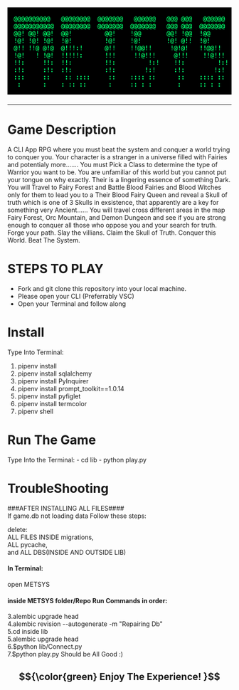 ## <img src=lib/imgs/option-2.png>

---

# Game Description

A CLI App RPG where you must beat the system and conquer a world trying to conquer you. Your character is a stranger in a universe filled with Fairies and potentialy more....... You must Pick a Class to determine the type of Warrior you want to be. You are unfamiliar of this world but you cannot put your tongue on why exactly. Their is a lingering essence of something Dark. You will Travel to Fairy Forest and Battle Blood Fairies and Blood Witches only for them to lead you to a Their Blood Fairy Queen and reveal a Skull of truth which is one of 3 Skulls in exsistence, that apparently are a key for something very Ancient...... You will travel cross different areas in the map Fairy Forest, Orc Mountain, and Demon Dungeon and see if you are strong enough to conquer all those who oppose you and your search for truth.  Forge your path. Slay the villians. Claim the Skull of Truth. Conquer this World. Beat The System.

# STEPS TO PLAY

- Fork and git clone this repository into your local machine.
- Please open your CLI (Preferrably VSC)
- Open your Terminal and follow along

<h1> Install </h1>
Type Into Terminal:

1. pipenv install
2. pipenv install sqlalchemy
3. pipenv install PyInquirer
4. pipenv install prompt_toolkit==1.0.14
5. pipenv install pyfiglet
6. pipenv install termcolor
7. pipenv shell

<h1>Run The Game</h1>
Type Into the Terminal:
- cd lib
- python play.py

<h1>TroubleShooting</h1>
<p>
###AFTER INSTALLING ALL FILES####<br>
If game.db not loading data Follow these steps:<br>

delete:<br>
ALL FILES INSIDE migrations, <br>
ALL pycache, <br>
and ALL DBS(INSIDE AND OUTSIDE LIB)<br>

<h4>In Terminal:</h4>
open METSYS<br>
</p>

<h4>inside METSYS folder/Repo Run Commands in order:</h4>
<!-- 1.pip uninstall prompt toolkit <br>
2.pip install prompt_toolkit==1.0.14<br> -->
3.alembic upgrade head<br>
4.alembic revision --autogenerate -m "Repairing Db"<br>
5.cd inside lib<br>
5.alembic upgrade head<br>
6.$python lib/Connect.py<br>
7.$python play.py
Should be All Good :)
</p>

## $${\color{green} Enjoy The Experience! }$$
